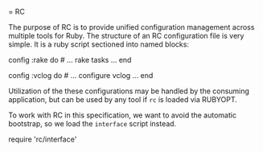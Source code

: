 = RC

The purpose of RC is to provide unified configuration management across multiple
tools for Ruby. The structure of an RC configuration file is very simple.
It is a ruby script sectioned into named blocks:

  config :rake do
    # ... rake tasks ...
  end

  config :vclog do
    # ... configure vclog ...
  end

Utilization of the these configurations may be handled by the consuming 
application, but can be used by any tool if `rc` is loaded via RUBYOPT.

To work with RC in this specification, we want to avoid the automatic
bootstrap, so we load the `interface` script instead.

  require 'rc/interface'

